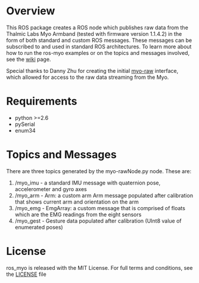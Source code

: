 # Overview
This ROS package creates a ROS node which publishes raw data from the Thalmic Labs Myo Armband (tested with firmware version 1.1.4.2) in the form of both standard and custom ROS messages. These messages can be subscribed to and used in standard ROS architectures. To learn more about how to run the ros-myo examples or on the topics and messages involved, see the [wiki](https://github.com/roboTJ101/ros_myo/wiki) page.

Special thanks to Danny Zhu for creating the initial [myo-raw](https://github.com/dzhu/myo-raw) interface, which allowed for access to the raw data streaming from the Myo.

# Requirements
 - python >=2.6
 - pySerial
 - enum34

# Topics and Messages
There are three topics generated by the myo-rawNode.py node. These are:
  1. /myo_imu - a standard IMU message with quaternion pose, accelerometer and gyro axes
  2. /myo_arm - Arm: a custom arm Arm message populated after calibration that shows current arm and orientation on the arm
  3. /myo_emg - EmgArray: a custom message that is comprised of floats which are the EMG readings from the eight sensors
  4. /myo_gest - Gesture data populated after calibration (UInt8 value of enumerated poses)

# License
ros_myo is released with the MIT License. For full terms and conditions, see the [LICENSE](LICENSE) file
